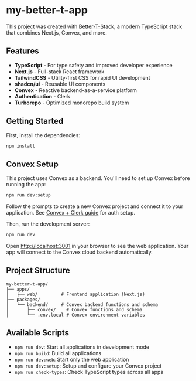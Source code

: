# my-better-t-app

This project was created with [Better-T-Stack](https://github.com/AmanVarshney01/create-better-t-stack), a modern TypeScript stack that combines Next.js, Convex, and more.

## Features

- **TypeScript** - For type safety and improved developer experience
- **Next.js** - Full-stack React framework
- **TailwindCSS** - Utility-first CSS for rapid UI development
- **shadcn/ui** - Reusable UI components
- **Convex** - Reactive backend-as-a-service platform
- **Authentication** - Clerk
- **Turborepo** - Optimized monorepo build system

## Getting Started

First, install the dependencies:

```bash
npm install
```

## Convex Setup

This project uses Convex as a backend. You'll need to set up Convex before running the app:

```bash
npm run dev:setup
```

Follow the prompts to create a new Convex project and connect it to your application. See [Convex + Clerk guide](https://docs.convex.dev/auth/clerk) for auth setup.

Then, run the development server:

```bash
npm run dev
```

Open [http://localhost:3001](http://localhost:3001) in your browser to see the web application.
Your app will connect to the Convex cloud backend automatically.







## Project Structure

```
my-better-t-app/
├── apps/
│   ├── web/         # Frontend application (Next.js)
├── packages/
│   └── backend/     # Convex backend functions and schema
│       ├── convex/    # Convex functions and schema
│       └── .env.local # Convex environment variables
```

## Available Scripts

- `npm run dev`: Start all applications in development mode
- `npm run build`: Build all applications
- `npm run dev:web`: Start only the web application
- `npm run dev:setup`: Setup and configure your Convex project
- `npm run check-types`: Check TypeScript types across all apps
